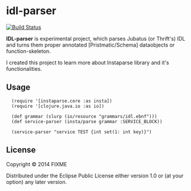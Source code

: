 # idl-parser

[![Build Status](https://travis-ci.org/timgluz/idl-parser.svg)](https://travis-ci.org/timgluz/idl-parser)

**IDL-parser** is experimental project, which parses Jubatus (or Thrift's) IDL and turns them
proper annotated [Pristmatic/Schema] dataobjects or function-skeleton.

I created this project to learn more about Instaparse library and it's functionalities.


## Usage

```
  (require '[instaparse.core :as insta])
  (require '[clojure.java.io :as io])

  (def grammar (slurp (io/resource "grammars/idl.ebnf")))
  (def service-parser (insta/parse grammar :SERVICE_BLOCK))

  (service-parser "service TEST {int set(1: int key)}")

```

## License

Copyright © 2014 FIXME

Distributed under the Eclipse Public License either version 1.0 or (at
your option) any later version.
